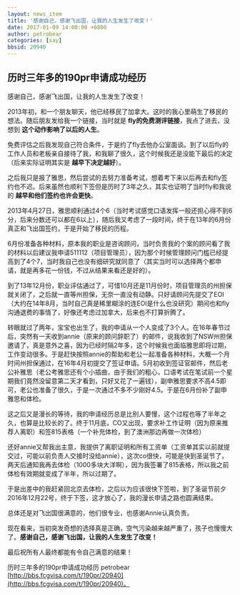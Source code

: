 ```yaml
---
layout: news_item
title: '感谢自己，感谢飞出国，让我的人生发生了改变！'
date: 2017-01-09 14:00:00 +0800
author: petrobear 
categories: [say]
bbsid: 20940
---
```


## 历时三年多的190pr申请成功经历

感谢自己，感谢飞出国，让我的人生发生了改变！

2013年初，和一个朋友聊天，他已经移民了加拿大。这时的我心里萌生了移民的想法。随后朋友发给我一个链接，当时就是 **fly的免费测评链接**，我点了进去，没想到 **这个动作影响了以后的人生**。

免费评估之后我发现自己符合条件，于是约了fly去他办公室面谈。到了以后fly的工作人员和老板亲自接待了我，和我聊了很久，这个时候我还是没能下最后的决定（后来实际证明其实是 **越早下决定越好**）。

之后我只是报了雅思，然后尝试的去努力准备考试，想着考下来以后再去和fly签约也不迟。后来虽然也顺利下签但是历时了3年之久，其实也证明了当时fly和我说的 **越早和他们签约也许会更快**。

2013年4月27日，雅思顺利通过4个6（当时考试感觉口语发挥一般还担心得不到6分，后来分数还可以都在6以上），随后我又考虑了一段时间，终于在13年的6月份真正和飞出国签约，于是开始了移民的历程。

6月份准备各种材料，原本我的职业是咨询顾问，当时负责我的个案的顾问看了我的材料以后建议我申请511112（项目管理员），因为那个时候管理顾问门槛已经提高到了4个7，当时我自己也没有细研究就同意了（其实当时可以选择两个都申请，就是再多花一份钱，不过从结果来看还是好的）。

到了13年12月份，职业评估通过了，可惜10月还是11月份时，项目管理员的州担保就关闭了，之后就一直等州担保，无奈一直没有动静。只好请顾问先提交了EOI（大约在14年8月，当时自己真是稀里糊涂的连EOI是什么也没研究）期间也和fly沟通退费的事情了，好像还考虑过加拿大，后来也不打算折腾了。

转眼就过了两年，宝宝也出生了，我的申请从一个人变成了3个人。在16年春节过后，突然有一天收到annie（原来的顾问辞职了）的邮件，说我收到了NSW州担保邀请了，真是意外之喜，因为已经时隔2年多，这个时候我也面临雅思即将过期，工作变动很多。于是赶快按照annie的帮助和老公一起准备各种材料，大概一个月时间州担保通过，在16年4月初提交了签证申请。5月初收到签证官邮件，然后老公补雅思（老公考雅思还有个小插曲，由于我们的粗心，口语考试在笔试前一个星期我们竟然没留意第二天才看到，只好又花了一遍钱），副申雅思要求不高4.5即可，老公也准备了很久，于是一次通过不多不少刚好4.5。于是在6月份补了副申雅思和体检。

这之后又是漫长的等待，我的申请经历总是比别人要慢，这个过程也等了半年之久，也算是比较长的了。终于11月底，CO又出现，要求补工作证明（因为原来推荐人离职）和签815表格（一个补充体检，到了澳洲那边再做一次体检）

还好annie又帮我出主意，我提供了离职证明和所有工资单（工资单其实以前就提交过，可能以前负责人交接时没给annie），这次co很快，可能是快到圣诞节了，两天后通知我再去体检（1000多块大洋啊），因为我签署了815表格，所以我之前体检有效期就变成了半年，所以过期了。

于是出差中的我赶紧回北京去体检，之后以为应该很快下签啦，到了圣诞节前夕2016年12月22号，终于下签，这才放心了，我的漫长申请之路也圆满结束。

总体还是对飞出国很满意的，他们很专业，也感谢Annie认真负责。

现在看来，当初突发奇想的选择真是正确，空气污染越来越严重了，孩子也慢慢大了。**感谢自己，感谢飞出国，让我的人生发生了改变！**

最后祝所有人最终都能有令自己满意的结果！

历时三年多的190pr申请成功经历 petrobear [http://bbs.fcgvisa.com/t/190pr/20940](http://bbs.fcgvisa.com/t/190pr/20940)。